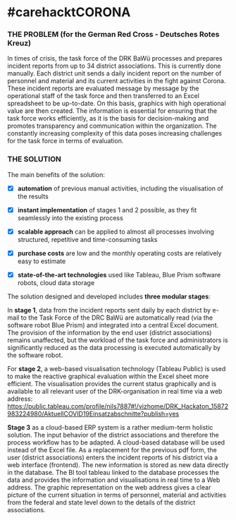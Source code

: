 # #carehacktCORONA

### THE PROBLEM (for the German Red Cross - Deutsches Rotes Kreuz)

In times of crisis, the task force of the DRK BaWü processes and prepares incident reports from up to 34 district associations. This is currently done manually. Each district unit sends a daily incident report on the number of personnel and material and its current activities in the fight against Corona. These incident reports are evaluated message by message by the operational staff of the task force and then transferred to an Excel spreadsheet to be up-to-date. On this basis, graphics with high operational value are then created. The information is essential for ensuring that the task force works efficiently, as it is the basis for decision-making and promotes transparency and communication within the organization. The constantly increasing complexity of this data poses increasing challenges for the task force in terms of evaluation.

### THE SOLUTION 

The main benefits of the solution:

- [x] **automation** of previous manual activities, including the visualisation of the results
- [x] **instant implementation** of stages 1 and 2 possible, as they fit seamlessly into the existing process 
- [x] **scalable approach** can be applied to almost all processes involving structured, repetitive and time-consuming tasks
- [x] **purchase costs** are low and the monthly operating costs are relatively easy to estimate
- [x] **state-of-the-art technologies** used like Tableau, Blue Prism software robots, cloud data storage



The solution designed and developed includes **three modular stages**: 

In **stage 1**, data from the incident reports sent daily by each district by e-mail to the Task Force of the DRC BaWü are automatically read (via the software robot Blue Prism) and integrated into a central Excel document. The provision of the information by the end user (district associations) remains unaffected, but the workload of the task force and administrators is significantly reduced as the data processing is executed automatically by the software robot.

For **stage 2**, a web-based visualisation technology (Tableau Public) is used to make the reactive graphical evaluation within the Excel sheet more efficient. The visualisation provides the current status graphically and is available to all relevant user of the DRK-organisation in real time via a web address: https://public.tableau.com/profile/nils7887#!/vizhome/DRK_Hackaton_15872983224980/AktuellCOVID19Einsatzabschnitte?publish=yes

**Stage 3** as a cloud-based ERP system is a rather medium-term holistic solution. The input behavior of the district associations and therefore the process workflow has to be adapted. A cloud-based database will be used instead of the Excel file. As a replacement for the previous pdf form, the user (district associations) enters the incident reports of his district via a web interface (frontend). The new information is stored as new data directly in the database. The BI tool tableau linked to the database processes the data and provides the information and visualisations in real time to a Web address. The graphic representation on the web address gives a clear picture of the current situation in terms of personnel, material and activities from the federal and state level down to the details of the district associations. 
